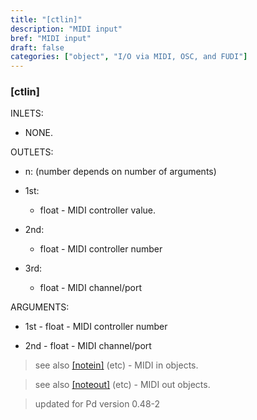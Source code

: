 ```yaml
---
title: "[ctlin]"
description: "MIDI input"
bref: "MIDI input"
draft: false
categories: ["object", "I/O via MIDI, OSC, and FUDI"]
---
```


### [ctlin]

INLETS:

- NONE.

OUTLETS:

- n: (number depends on number of arguments)

- 1st: 
 
  - float - MIDI controller value.
  
- 2nd: 

  - float - MIDI controller number
  
- 3rd: 

  - float - MIDI channel/port
  
ARGUMENTS:

- 1st - float - MIDI controller number

- 2nd - float - MIDI channel/port
 
> see also [[notein]](../notein) (etc) - MIDI in objects.

> see also [[noteout]](../noteout) (etc) - MIDI out objects.

> updated for Pd version 0.48-2